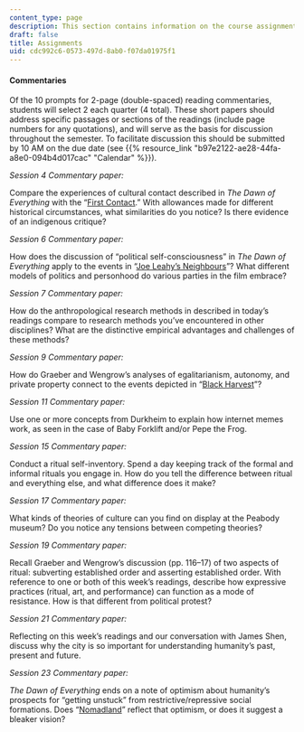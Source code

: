 ```yaml
---
content_type: page
description: This section contains information on the course assignments.
draft: false
title: Assignments
uid: cdc992c6-0573-497d-8ab0-f07da01975f1
---
```

#### Commentaries

Of the 10 prompts for 2-page (double-spaced) reading commentaries, students will select 2 each quarter (4 total). These short papers should address specific passages or sections of the readings (include page numbers for any quotations), and will serve as the basis for discussion throughout the semester. To facilitate discussion this should be submitted by 10 AM on the due date (see {{% resource_link "b97e2122-ae28-44fa-a8e0-094b4d017cac" "Calendar" %}}).

*Session 4 Commentary paper:* 

Compare the experiences of cultural contact described in *The Dawn of Everything* with the “[First Contact](https://www.imdb.com/title/tt0085544/?ref_=nv_sr_srsg_4).” With allowances made for different historical circumstances, what similarities do you notice? Is there evidence of an indigenous critique?

*Session 6 Commentary paper:* 

How does the discussion of “political self-consciousness” in *The Dawn of Everything* apply to the events in “[Joe Leahy’s Neighbours](https://www.imdb.com/title/tt0460476/?ref_=nv_sr_srsg_0)”? What different models of politics and personhood do various parties in the film embrace?

*Session 7 Commentary paper:* 

How do the anthropological research methods in described in today’s readings compare to research methods you’ve encountered in other disciplines? What are the distinctive empirical advantages and challenges of these methods?

*Session 9 Commentary paper:* 

How do Graeber and Wengrow’s analyses of egalitarianism, autonomy, and private property connect to the events depicted in “[Black Harvest](https://www.imdb.com/title/tt0103817/?ref_=fn_al_tt_1)”?

*Session 11 Commentary paper:* 

Use one or more concepts from Durkheim to explain how internet memes work, as seen in the case of Baby Forklift and/or Pepe the Frog.

*Session 15 Commentary paper:* 

Conduct a ritual self-inventory. Spend a day keeping track of the formal and informal rituals you engage in. How do you tell the difference between ritual and everything else, and what difference does it make?

*Session 17 Commentary paper:* 

What kinds of theories of culture can you find on display at the Peabody museum? Do you notice any tensions between competing theories?

*Session 19 Commentary paper:* 

Recall Graeber and Wengrow’s discussion (pp. 116–17) of two aspects of ritual: subverting established order and asserting established order. With reference to one or both of this week’s readings, describe how expressive practices (ritual, art, and performance) can function as a mode of resistance. How is that different from political protest?

*Session 21 Commentary paper:* 

Reflecting on this week’s readings and our conversation with James Shen, discuss why the city is so important for understanding humanity’s past, present and future.

*Session 23 Commentary paper:* 

*The* *Dawn of Everything* ends on a note of optimism about humanity’s prospects for “getting unstuck” from restrictive/repressive social formations. Does “[Nomadland](https://www.imdb.com/title/tt9770150/?ref_=fn_al_tt_1)” reflect that optimism, or does it suggest a bleaker vision?